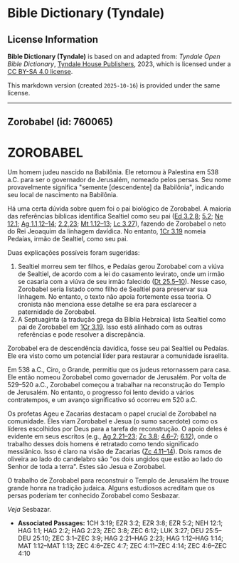 # Bible Dictionary (Tyndale)

## License Information

**Bible Dictionary (Tyndale)** is based on and adapted from: _Tyndale Open Bible Dictionary_, [Tyndale House Publishers](https://tyndaleopenresources.com/), 2023, which is licensed under a [CC BY-SA 4.0 license](https://creativecommons.org/licenses/by-sa/4.0/legalcode.en).

This markdown version (created `2025-10-16`) is provided under the same license.



--------------------------------

## Zorobabel (id: 760065)

ZOROBABEL
=========

Um homem judeu nascido na Babilônia. Ele retornou à Palestina em 538 a.C. para ser o governador de Jerusalém, nomeado pelos persas. Seu nome provavelmente significa "semente \[descendente] da Babilônia", indicando seu local de nascimento na Babilônia.

Há uma certa dúvida sobre quem foi o pai biológico de Zorobabel. A maioria das referências bíblicas identifica Sealtiel como seu pai ([Ed 3\.2,8](https://ref.ly/Ezra3:2); [5\.2](https://ref.ly/Ezra5:2); [Ne 12\.1](https://ref.ly/Neh12:1); [Ag 1\.1,12–14](https://ref.ly/Hag1:1); [2\.2,23](https://ref.ly/Hag2:2); [Mt 1\.12–13](https://ref.ly/Matt1:12-Matt1:13); [Lc 3\.27](https://ref.ly/Luke3:27)), fazendo de Zorobabel o neto do Rei Jeoaquim da linhagem davídica. No entanto, [1Cr 3\.19](https://ref.ly/1Chr3:19) nomeia Pedaías, irmão de Sealtiel, como seu pai.

Duas explicações possíveis foram sugeridas:

1. Sealtiel morreu sem ter filhos, e Pedaías gerou Zorobabel com a viúva de Sealtiel, de acordo com a lei do casamento levirato, onde um irmão se casaria com a viúva de seu irmão falecido ([Dt 25\.5–10](https://ref.ly/Deut25:5-Deut25:10)). Nesse caso, Zorobabel seria listado como filho de Sealtiel para preservar sua linhagem. No entanto, o texto não apoia fortemente essa teoria. O cronista não menciona esse detalhe se era para esclarecer a paternidade de Zorobabel.
2. A Septuaginta (a tradução grega da Bíblia Hebraica) lista Sealtiel como pai de Zorobabel em [1Cr 3\.19](https://ref.ly/1Chr3:19). Isso está alinhado com as outras referências e pode resolver a discrepância.

Zorobabel era de descendência davídica, fosse seu pai Sealtiel ou Pedaías. Ele era visto como um potencial líder para restaurar a comunidade israelita.

Em 538 a.C., Ciro, o Grande, permitiu que os judeus retornassem para casa. Ele então nomeou Zorobabel como governador de Jerusalém. Por volta de 529–520 a.C., Zorobabel começou a trabalhar na reconstrução do Templo de Jerusalém. No entanto, o progresso foi lento devido a vários contratempos, e um avanço significativo só ocorreu em 520 a.C.

Os profetas Ageu e Zacarias destacam o papel crucial de Zorobabel na comunidade. Eles viam Zorobabel e Jesua (o sumo sacerdote) como os líderes escolhidos por Deus para a tarefa de reconstrução. O apoio deles é evidente em seus escritos (e.g., [Ag 2\.21–23](https://ref.ly/Hag2:21-Hag2:23); [Zc 3\.8](https://ref.ly/Zech3:8); [4\.6–7](https://ref.ly/Zech4:6-Zech4:7); [6\.12](https://ref.ly/Zech6:12)), onde o trabalho desses dois homens é retratado como tendo significado messiânico. Isso é claro na visão de Zacarias ([Zc 4\.11–14](https://ref.ly/Zech4:11-Zech4:14)). Dois ramos de oliveira ao lado do candelabro são "os dois ungidos que estão ao lado do Senhor de toda a terra". Estes são Jesua e Zorobabel.

O trabalho de Zorobabel para reconstruir o Templo de Jerusalém lhe trouxe grande honra na tradição judaica. Alguns estudiosos acreditam que os persas poderiam ter conhecido Zorobabel como Sesbazar.

*Veja* Sesbazar.

* **Associated Passages:** 1CH 3:19; EZR 3:2; EZR 3:8; EZR 5:2; NEH 12:1; HAG 1:1; HAG 2:2; HAG 2:23; ZEC 3:8; ZEC 6:12; LUK 3:27; DEU 25:5–DEU 25:10; ZEC 3:1–ZEC 3:9; HAG 2:21–HAG 2:23; HAG 1:12–HAG 1:14; MAT 1:12–MAT 1:13; ZEC 4:6–ZEC 4:7; ZEC 4:11–ZEC 4:14; ZEC 4:6–ZEC 4:10

